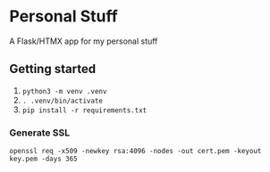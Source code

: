 # Personal Stuff

A Flask/HTMX app for my personal stuff

## Getting started

1. `python3 -m venv .venv`
2. `. .venv/bin/activate`
3. `pip install -r requirements.txt`

### Generate SSL

`openssl req -x509 -newkey rsa:4096 -nodes -out cert.pem -keyout key.pem -days 365`
